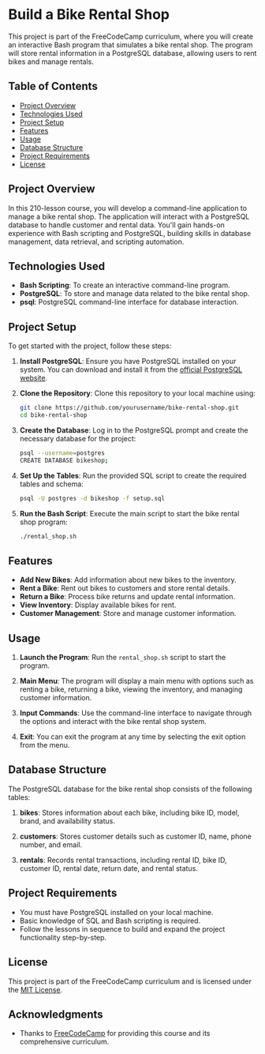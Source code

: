 # Build a Bike Rental Shop

This project is part of the FreeCodeCamp curriculum, where you will create an interactive Bash program that simulates a bike rental shop. The program will store rental information in a PostgreSQL database, allowing users to rent bikes and manage rentals.

## Table of Contents

- [Project Overview](#project-overview)
- [Technologies Used](#technologies-used)
- [Project Setup](#project-setup)
- [Features](#features)
- [Usage](#usage)
- [Database Structure](#database-structure)
- [Project Requirements](#project-requirements)
- [License](#license)

## Project Overview

In this 210-lesson course, you will develop a command-line application to manage a bike rental shop. The application will interact with a PostgreSQL database to handle customer and rental data. You'll gain hands-on experience with Bash scripting and PostgreSQL, building skills in database management, data retrieval, and scripting automation.

## Technologies Used

- **Bash Scripting**: To create an interactive command-line program.
- **PostgreSQL**: To store and manage data related to the bike rental shop.
- **psql**: PostgreSQL command-line interface for database interaction.

## Project Setup

To get started with the project, follow these steps:

1. **Install PostgreSQL**: Ensure you have PostgreSQL installed on your system. You can download and install it from the [official PostgreSQL website](https://www.postgresql.org/download/).

2. **Clone the Repository**: Clone this repository to your local machine using:
    ```bash
    git clone https://github.com/yourusername/bike-rental-shop.git
    cd bike-rental-shop
    ```

3. **Create the Database**: Log in to the PostgreSQL prompt and create the necessary database for the project:
    ```bash
    psql --username=postgres
    CREATE DATABASE bikeshop;
    ```

4. **Set Up the Tables**: Run the provided SQL script to create the required tables and schema:
    ```bash
    psql -U postgres -d bikeshop -f setup.sql
    ```

5. **Run the Bash Script**: Execute the main script to start the bike rental shop program:
    ```bash
    ./rental_shop.sh
    ```

## Features

- **Add New Bikes**: Add information about new bikes to the inventory.
- **Rent a Bike**: Rent out bikes to customers and store rental details.
- **Return a Bike**: Process bike returns and update rental information.
- **View Inventory**: Display available bikes for rent.
- **Customer Management**: Store and manage customer information.

## Usage

1. **Launch the Program**: Run the `rental_shop.sh` script to start the program.

2. **Main Menu**: The program will display a main menu with options such as renting a bike, returning a bike, viewing the inventory, and managing customer information.

3. **Input Commands**: Use the command-line interface to navigate through the options and interact with the bike rental shop system.

4. **Exit**: You can exit the program at any time by selecting the exit option from the menu.

## Database Structure

The PostgreSQL database for the bike rental shop consists of the following tables:

1. **bikes**: Stores information about each bike, including bike ID, model, brand, and availability status.

2. **customers**: Stores customer details such as customer ID, name, phone number, and email.

3. **rentals**: Records rental transactions, including rental ID, bike ID, customer ID, rental date, return date, and rental status.

## Project Requirements

- You must have PostgreSQL installed on your local machine.
- Basic knowledge of SQL and Bash scripting is required.
- Follow the lessons in sequence to build and expand the project functionality step-by-step.

## License

This project is part of the FreeCodeCamp curriculum and is licensed under the [MIT License](LICENSE).

## Acknowledgments

- Thanks to [FreeCodeCamp](https://www.freecodecamp.org/) for providing this course and its comprehensive curriculum.
